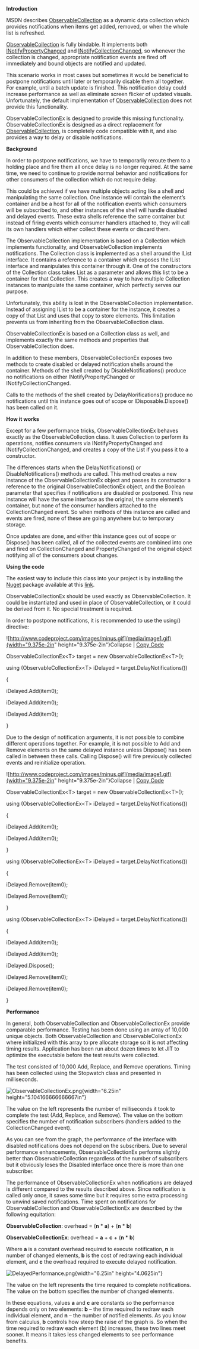 **Introduction**

MSDN describes
[ObservableCollection](http://msdn.microsoft.com/en-us/library/ms668604.aspx)
as a dynamic data collection which provides notifications when items get
added, removed, or when the whole list is refreshed.

[ObservableCollection](http://msdn.microsoft.com/en-us/library/ms668604.aspx)
is fully bindable. It implements both
[INotifyPropertyChanged](http://msdn.microsoft.com/en-us/library/system.componentmodel.inotifypropertychanged.aspx)
and
[INotifyCollectionChanged](http://msdn.microsoft.com/en-us/library/system.collections.specialized.inotifycollectionchanged.aspx),
so whenever the collection is changed, appropriate notification events
are fired off immediately and bound objects are notified and updated.

This scenario works in most cases but sometimes it would be beneficial
to postpone notifications until later or temporarily disable them all
together. For example, until a batch update is finished. This
notification delay could increase performance as well as eliminate
screen flicker of updated visuals. Unfortunately, the default
implementation of
[ObservableCollection](http://msdn.microsoft.com/en-us/library/ms668604.aspx)
does not provide this functionality.

ObservableCollectionEx is designed to provide this missing
functionality. ObservableCollectionEx is designed as a direct
replacement for
[ObservableCollection](http://msdn.microsoft.com/en-us/library/ms668604.aspx),
is completely code compatible with it, and also provides a way to delay
or disable notifications.

**Background**

In order to postpone notifications, we have to temporarily reroute them
to a holding place and fire them all once delay is no longer required.
At the same time, we need to continue to provide normal behavior and
notifications for other consumers of the collection which do not require
delay.

This could be achieved if we have multiple objects acting like a shell
and manipulating the same collection. One instance will contain the
element’s container and be a host for all of the notification events
which consumers will be subscribed to, and other instances of the shell
will handle disabled and delayed events. These extra shells reference
the same container but instead of firing events which consumer handlers
attached to, they will call its own handlers which either collect these
events or discard them.

The ObservableCollection implementation is based on a Collection which
implements functionality, and ObservableCollection implements
notifications. The Collection class is implemented as a shell around the
IList interface. It contains a reference to a container which exposes
the IList interface and manipulates this container through it. One of
the constructors of the Collection class takes List as a parameter and
allows this list to be a container for that Collection. This creates a
way to have multiple Collection instances to manipulate the same
container, which perfectly serves our purpose.

Unfortunately, this ability is lost in the ObservableCollection
implementation. Instead of assigning IList to be a container for the
instance, it creates a copy of that List and uses that copy to store
elements. This limitation prevents us from inheriting from the
ObservableCollection class.

ObservableCollectionEx is based on a Collection class as well, and
implements exactly the same methods and properties that
ObservableCollection does.

In addition to these members, ObservableCollectionEx exposes two methods
to create disabled or delayed notification shells around the container.
Methods of the shell created by DisableNotifications() produce no
notifications on either INotifyPropertyChanged or
INotifyCollectionChanged.

Calls to the methods of the shell created by DelayNorifications()
produce no notifications until this instance goes out of scope or
IDisposable.Dispose() has been called on it.

**How it works**

Except for a few performance tricks, ObservableCollectionEx behaves
exactly as the ObservableCollection class. It uses Collection to perform
its operations, notifies consumers via INotifyPropertyChanged and
INotifyCollectionChanged, and creates a copy of the List if you pass it
to a constructor.

The differences starts when the DelayNotifications() or
DisableNotifications() methods are called. This method creates a new
instance of the ObservableCollectionEx object and passes its constructor
a reference to the original ObservableCollectionEx object, and the
Boolean parameter that specifies if notifications are disabled or
postponed. This new instance will have the same interface as the
original, the same element’s container, but none of the consumer
handlers attached to the CollectionChanged event. So when methods of
this instance are called and events are fired, none of these are going
anywhere but to temporary storage.

Once updates are done, and either this instance goes out of scope or
Dispose() has been called, all of the collected events are combined into
one and fired on CollectionChanged and PropertyChanged of the original
object notifying all of the consumers about changes.

**Using the code**

The easiest way to include this class into your project is by installing
the [Nuget](http://www.nuget.org/) package available at this
[link](http://www.nuget.org/List/Packages/ObservableCollectionEx).

ObservableCollectionEx should be used exactly as ObservableCollection.
It could be instantiated and used in place of ObservableCollection, or
it could be derived from it. No special treatment is required.

In order to postpone notifications, it is recommended to use the using()
directive:

![http://www.codeproject.com/images/minus.gif](media/image1.gif){width="9.375e-2in"
height="9.375e-2in"}Collapse | [Copy
Code](http://www.codeproject.com/KB/collections/ObservableCollectionEx.aspx)

ObservableCollectionEx&lt;T&gt; target = new
ObservableCollectionEx&lt;T&gt;();

using (ObservableCollectionEx&lt;T&gt; iDelayed =
target.DelayNotifications())

{

iDelayed.Add(item0);

iDelayed.Add(item0);

iDelayed.Add(item0);

}

Due to the design of notification arguments, it is not possible to
combine different operations together. For example, it is not possible
to Add and Remove elements on the same delayed instance unless Dispose()
has been called in between these calls. Calling Dispose() will fire
previously collected events and reinitialize operation.

![http://www.codeproject.com/images/minus.gif](media/image1.gif){width="9.375e-2in"
height="9.375e-2in"}Collapse | [Copy
Code](http://www.codeproject.com/KB/collections/ObservableCollectionEx.aspx)

ObservableCollectionEx&lt;T&gt; target = new
ObservableCollectionEx&lt;T&gt;();

using (ObservableCollectionEx&lt;T&gt; iDelayed =
target.DelayNotifications())

{

iDelayed.Add(item0);

iDelayed.Add(item0);

}

using (ObservableCollectionEx&lt;T&gt; iDelayed =
target.DelayNotifications())

{

iDelayed.Remove(item0);

iDelayed.Remove(item0);

}

using (ObservableCollectionEx&lt;T&gt; iDelayed =
target.DelayNotifications())

{

iDelayed.Add(item0);

iDelayed.Add(item0);

iDelayed.Dispose();

iDelayed.Remove(item0);

iDelayed.Remove(item0);

}

**Performance**

In general, both ObservableCollection and ObservableCollectionEx provide
comparable performance. Testing has been done using an array of 10,000
unique objects. Both ObservableCollection and ObservableCollectionEx
where initialized with this array to pre allocate storage so it is not
affecting timing results. Application has been run about dozen times to
let JIT to optimize the executable before the test results were
collected.

The test consisted of 10,000 Add, Replace, and Remove operations. Timing
has been collected using the Stopwatch class and presented in
milliseconds.

![ObservableCollectionEx.png](media/image2.png){width="6.25in"
height="5.104166666666667in"}

The value on the left represents the number of milliseconds it took to
complete the test (Add, Replace, and Remove). The value on the bottom
specifies the number of notification subscribers (handlers added to the
CollectionChanged event).

As you can see from the graph, the performance of the interface with
disabled notifications does not depend on the subscribers. Due to
several performance enhancements, ObservableCollectionEx performs
slightly better than ObservableCollection regardless of the number of
subscribers but it obviously loses the Disabled interface once there is
more than one subscriber.

The performance of ObservableCollectionEx when notifications are delayed
is different compared to the results described above. Since notification
is called only once, it saves some time but it requires some extra
processing to unwind saved notifications. Time spent on notifications
for ObservableCollection and ObservableCollectionEx are described by the
following equitation:

**ObservableCollection**: overhead = (**n** \* **a**) + (**n** \* **b**)

**ObservableCollectionEx**: overhead = **a** + **c** + (**n** \* **b**)

Where **a** is a constant overhead required to execute notification,
**n** is number of changed elements, **b** is the cost of redrawing each
individual element, and **c** the overhead required to execute delayed
notification.

![DelayedPerformance.png](media/image3.png){width="6.25in"
height="4.0625in"}

The value on the left represents the time required to complete
notifications. The value on the bottom specifies the number of changed
elements.

In these equations, values **a** and **c** are constants so the
performance depends only on two elements: **b** – the time required to
redraw each individual element, and **n** – the number of notified
elements. As you know from calculus, **b** controls how steep the raise
of the graph is. So when the time required to redraw each element (b)
increases, these two lines meet sooner. It means it takes less changed
elements to see performance benefits.
